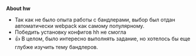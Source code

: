 **About hw**
* Так как не было опыта работы с бандлерами, выбор был отдан автоматически webpack как самому популярному.
* Победить установку конфигов hh не смогла 
* :+1: В целом, было интересно выполнять задание, но хотелось бы еще глубже изучить тему бандлеров. 
